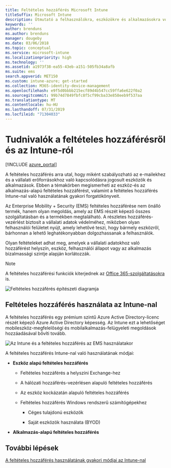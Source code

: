 ```yaml
---
title: Feltételes hozzáférés Microsoft Intune
titleSuffix: Microsoft Intune
description: Útmutató a felhasználókra, eszközökre és alkalmazásokra vonatkozó feltételek meghatározásához a vállalati adatok eléréséhez a Microsoft Intune-ban.
keywords: ''
author: brenduns
ms.author: brenduns
manager: dougeby
ms.date: 03/06/2018
ms.topic: conceptual
ms.service: microsoft-intune
ms.localizationpriority: high
ms.technology: ''
ms.assetid: a1973f38-ea55-43eb-a151-505fb34a8afb
ms.suite: ems
search.appverid: MET150
ms.custom: intune-azure; get-started
ms.collection: M365-identity-device-management
ms.openlocfilehash: e9f5d0bbbb215ecf89d4b547cc59ffa6e622f0a2
ms.sourcegitcommit: 99b74d7849fbfc8f5cf99cba33e858eeb9f537aa
ms.translationtype: MT
ms.contentlocale: hu-HU
ms.lasthandoff: 07/31/2019
ms.locfileid: "71304033"
---
```

# <a name="learn-about-conditional-access-and-intune"></a>Tudnivalók a feltételes hozzáférésről és az Intune-ról

[!INCLUDE [azure_portal](./includes/azure_portal.md)]

A feltételes hozzáférés arra utal, hogy miként szabályozható az e-mailekhez és a vállalati erőforrásokhoz való kapcsolódásra jogosult eszközök és alkalmazások. Ebben a témakörben megismerheti az eszköz-és az alkalmazás-alapú feltételes hozzáférést, valamint a feltételes hozzáférés Intune-nal való használatának gyakori forgatókönyveit.

Az Enterprise Mobility + Security (EMS) feltételes hozzáférése nem önálló termék, hanem olyan megoldás, amely az EMS részét képező összes szolgáltatásban és a termékben megtalálható. A részletes hozzáférés-vezérlést biztosít a vállalati adatok védelméhez, miközben olyan felhasználói felületet nyújt, amely lehetővé teszi, hogy bármely eszközről, bárhonnan a lehető leghatékonyabban dolgozhassanak a felhasználók.

Olyan feltételeket adhat meg, amelyek a vállalati adatokhoz való hozzáférést helyszín, eszköz, felhasználói állapot vagy az alkalmazás bizalmassági szintje alapján korlátozzák.

> [!NOTE] 
> A feltételes hozzáférési funkciók kiterjednek az [Office 365-szolgáltatásokra](https://docs.microsoft.com/office365/enterprise/office-365-client-support-conditional-access) is.

![Feltételes hozzáférés építészeti diagramja](./media/ca-diagram-1.png)

## <a name="use-conditional-access-with-intune"></a>Feltételes hozzáférés használata az Intune-nal

A feltételes hozzáférés egy prémium szintű Azure Active Directory-licenc részét képező Azure Active Directory képesség. Az Intune ezt a lehetőséget mobileszköz-megfelelőségi és mobilalkalmazás-felügyeleti megoldások hozzáadásával bővíti tovább. 

![Az Intune és a feltételes hozzáférés az EMS használatakor](./media/intune-with-ca-1.png)

A feltételes hozzáférés Intune-nal való használatának módjai:

- **Eszköz alapú feltételes hozzáférés**

  - Feltételes hozzáférés a helyszíni Exchange-hez

  - A hálózati hozzáférés-vezérlésen alapuló feltételes hozzáférés

  - Az eszköz kockázatán alapuló feltételes hozzáférés

  - Feltételes hozzáférés Windows rendszerű számítógépekhez

    - Céges tulajdonú eszközök

    - Saját eszközök használata (BYOD)

- **Alkalmazás-alapú feltételes hozzáférés**

## <a name="next-steps"></a>További lépések

[A feltételes hozzáférés használatának gyakori módjai az Intune-nal](conditional-access-intune-common-ways-use.md)
